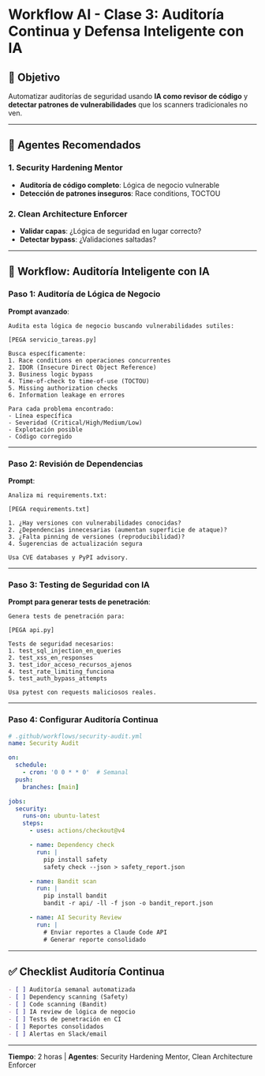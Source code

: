 # Workflow AI - Clase 3: Auditoría Continua y Defensa Inteligente con IA

## 🎯 Objetivo

Automatizar auditorías de seguridad usando **IA como revisor de código** y **detectar patrones de vulnerabilidades** que los scanners tradicionales no ven.

---

## 🤖 Agentes Recomendados

### 1. Security Hardening Mentor
- **Auditoría de código completo**: Lógica de negocio vulnerable
- **Detección de patrones inseguros**: Race conditions, TOCTOU

### 2. Clean Architecture Enforcer
- **Validar capas**: ¿Lógica de seguridad en lugar correcto?
- **Detectar bypass**: ¿Validaciones saltadas?

---

## 🚀 Workflow: Auditoría Inteligente con IA

### Paso 1: Auditoría de Lógica de Negocio

**Prompt avanzado**:
```
Audita esta lógica de negocio buscando vulnerabilidades sutiles:

[PEGA servicio_tareas.py]

Busca específicamente:
1. Race conditions en operaciones concurrentes
2. IDOR (Insecure Direct Object Reference)
3. Business logic bypass
4. Time-of-check to time-of-use (TOCTOU)
5. Missing authorization checks
6. Information leakage en errores

Para cada problema encontrado:
- Línea específica
- Severidad (Critical/High/Medium/Low)
- Explotación posible
- Código corregido
```

---

### Paso 2: Revisión de Dependencias

**Prompt**:
```
Analiza mi requirements.txt:

[PEGA requirements.txt]

1. ¿Hay versiones con vulnerabilidades conocidas?
2. ¿Dependencias innecesarias (aumentan superficie de ataque)?
3. ¿Falta pinning de versiones (reproducibilidad)?
4. Sugerencias de actualización segura

Usa CVE databases y PyPI advisory.
```

---

### Paso 3: Testing de Seguridad con IA

**Prompt para generar tests de penetración**:
```
Genera tests de penetración para:

[PEGA api.py]

Tests de seguridad necesarios:
1. test_sql_injection_en_queries
2. test_xss_en_responses
3. test_idor_acceso_recursos_ajenos
4. test_rate_limiting_funciona
5. test_auth_bypass_attempts

Usa pytest con requests maliciosos reales.
```

---

### Paso 4: Configurar Auditoría Continua

```yaml
# .github/workflows/security-audit.yml
name: Security Audit

on:
  schedule:
    - cron: '0 0 * * 0'  # Semanal
  push:
    branches: [main]

jobs:
  security:
    runs-on: ubuntu-latest
    steps:
      - uses: actions/checkout@v4

      - name: Dependency check
        run: |
          pip install safety
          safety check --json > safety_report.json

      - name: Bandit scan
        run: |
          pip install bandit
          bandit -r api/ -ll -f json -o bandit_report.json

      - name: AI Security Review
        run: |
          # Enviar reportes a Claude Code API
          # Generar reporte consolidado
```

---

## ✅ Checklist Auditoría Continua

```markdown
- [ ] Auditoría semanal automatizada
- [ ] Dependency scanning (Safety)
- [ ] Code scanning (Bandit)
- [ ] IA review de lógica de negocio
- [ ] Tests de penetración en CI
- [ ] Reportes consolidados
- [ ] Alertas en Slack/email
```

---

**Tiempo**: 2 horas | **Agentes**: Security Hardening Mentor, Clean Architecture Enforcer
